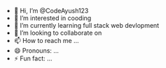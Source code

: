 - 👋 Hi, I’m @CodeAyush123
- 👀 I’m interested in cooding
- 🌱 I’m currently learning  full stack web devlopment
- 💞️ I’m looking to collaborate on 
- 📫 How to reach me ...
- 😄 Pronouns: ...
- ⚡ Fun fact: ...

<!---
CodeAyush123/CodeAyush123 is a ✨ special ✨ repository because its `README.md` (this file) appears on your GitHub profile.
You can click the Preview link to take a look at your changes.
--->
